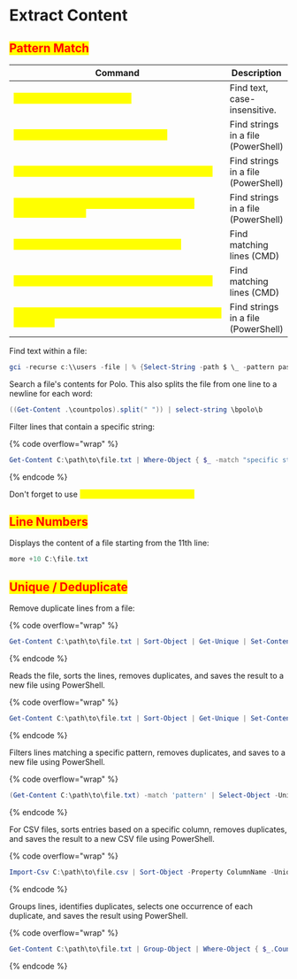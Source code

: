 # Extract Content

## <mark style="color:red;">Pattern Match</mark>

<table data-header-hidden data-full-width="true"><thead><tr><th width="608">Command</th><th>Description</th></tr></thead><tbody><tr><td><mark style="color:yellow;"><code>find /i "keyword" file.txt</code></mark></td><td>Find text, case-insensitive.</td></tr><tr><td><mark style="color:yellow;"><code>sls -path [file] -pattern [string]</code></mark></td><td>Find strings in a file (PowerShell)</td></tr><tr><td><mark style="color:yellow;"><code>select-string -path [file] -pattern [string]</code></mark></td><td>Find strings in a file (PowerShell)</td></tr><tr><td><mark style="color:yellow;"><code>Select-String -path c:\\users \\\*.txt –pattern password</code></mark></td><td>Find strings in a file (PowerShell)</td></tr><tr><td><mark style="color:yellow;"><code>findstr "pattern" C:\path\to\file.txt</code></mark></td><td>Find matching lines (CMD)</td></tr><tr><td><mark style="color:yellow;"><code>type C:\path\to\file.txt | findstr "pattern"</code></mark></td><td>Find matching lines (CMD)</td></tr><tr><td><mark style="color:yellow;"><code>Get-Content file.txt | Select-String -Pattern "keyword"</code></mark></td><td>Find strings in a file (PowerShell)</td></tr></tbody></table>

Find text within a file:

```powershell
gci -recurse c:\\users -file | % {Select-String -path $ \_ -pattern password}
```

Search a file's contents for Polo. This also splits the file from one line to a newline for each word:

```powershell
((Get-Content .\countpolos).split(" ")) | select-string \bpolo\b 
```

Filter lines that contain a specific string:

{% code overflow="wrap" %}
```powershell
Get-Content C:\path\to\file.txt | Where-Object { $_ -match "specific string" } | Set-Content C:\path\to\filteredfile.txt
```
{% endcode %}

Don't forget to use <mark style="color:yellow;">`-ErrorAction SilentlyContinue`</mark>

## <mark style="color:red;">Line Numbers</mark>

Displays the content of a file starting from the 11th line:

```powershell
more +10 C:\file.txt
```

## <mark style="color:red;">Unique / Deduplicate</mark>

Remove duplicate lines from a file:

{% code overflow="wrap" %}
```powershell
Get-Content C:\path\to\file.txt | Sort-Object | Get-Unique | Set-Content C:\path\to\uniquefile.txt
```
{% endcode %}

Reads the file, sorts the lines, removes duplicates, and saves the result to a new file using PowerShell.

{% code overflow="wrap" %}
```powershell
Get-Content C:\path\to\file.txt | Sort-Object | Get-Unique | Set-Content C:\path\to\outputfile.txt 
```
{% endcode %}

Filters lines matching a specific pattern, removes duplicates, and saves to a new file using PowerShell.

{% code overflow="wrap" %}
```powershell
(Get-Content C:\path\to\file.txt) -match 'pattern' | Select-Object -Unique | Set-Content C:\path\to\filteredfile.txt 
```
{% endcode %}

For CSV files, sorts entries based on a specific column, removes duplicates, and saves the result to a new CSV file using PowerShell.

{% code overflow="wrap" %}
```powershell
Import-Csv C:\path\to\file.csv | Sort-Object -Property ColumnName -Unique | Export-Csv C:\path\to\outputfile.csv -NoTypeInformation
```
{% endcode %}

Groups lines, identifies duplicates, selects one occurrence of each duplicate, and saves the result using PowerShell.

{% code overflow="wrap" %}
```powershell
Get-Content C:\path\to\file.txt | Group-Object | Where-Object { $_.Count -gt 1 } | ForEach-Object { $_.Group | Select-Object -First 1 } | Set-Content C:\path\to\outputfile.txt
```
{% endcode %}
